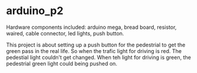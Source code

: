 # arduino_p2

Hardware components included:
arduino mega, bread board, resistor, waired, cable connector, led lights, push button.

This project is about setting up a push button for the pedestrial to get the green pass in the real life.
So when the trafic light for driving is red. The pedestial light couldn't get changed.
When teh light for driving is green, the pedestrial green light could being pushed on. 


